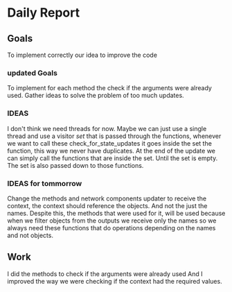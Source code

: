 # Daily Report

## Goals
To implement correctly our idea to improve the code

### updated Goals
To implement for each method the check if the arguments were already used.
Gather ideas to solve the problem of too much updates. 

### IDEAS

I don't think we need threads for now. Maybe we can just use a single thread and use a visitor *set* that is passed through the functions, whenever we want to call these check_for_state_updates it goes inside the set the function, this way we never have duplicates. 
At the end of the update we can simply call the functions that are inside the set. Until the set is empty. The set is also passed down to those functions. 

### IDEAS for tommorrow

Change the methods and network components updater to receive the context, the context should reference the objects. And not the just the names. Despite this, the methods that were used for it, will be used because when we filter objects from the outputs we receive only the names so we always need these functions that do operations depending on the names and not objects.

## Work
I did the methods to check if the arguments were already used
And I improved the way we were checking if the context had the required values.

